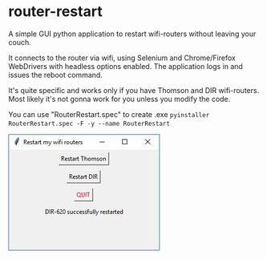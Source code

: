 # router-restart

A simple GUI python application to restart wifi-routers without leaving your couch.

It connects to the router via wifi, using Selenium and Chrome/Firefox WebDrivers with headless options enabled.
The application logs in and issues the reboot command.

It's quite specific and works only if you have Thomson and DIR wifi-routers. Most likely it's not gonna work for you unless you modify the code.

You can use "RouterRestart.spec" to create .exe
`pyinstaller RouterRestart.spec -F -y --name RouterRestart`

![screenshot](screenshots/py_restart.JPG)
